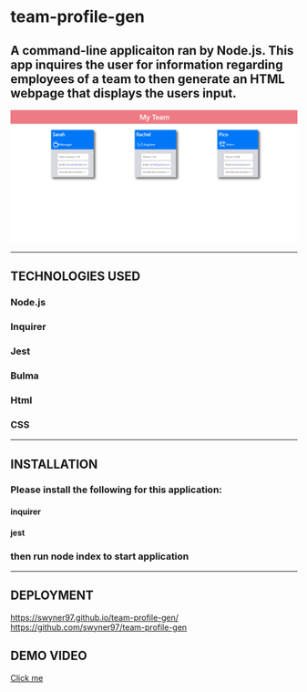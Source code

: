 # team-profile-gen

## A command-line applicaiton ran by Node.js. This app inquires the user for information regarding employees of a team to then generate an HTML webpage that displays the users input.

![demo pic](./demo/demo-pic.png)

  ------------------
  ## TECHNOLOGIES USED
  ### Node.js
  ### Inquirer
  ### Jest
  ### Bulma
  ### Html
  ### CSS
  ------------------
  ## INSTALLATION
  ### Please install the following for this application: 
  #### inquirer
  #### jest

  ### then run node index to start application 
  ------------------
  ## DEPLOYMENT 
  https://swyner97.github.io/team-profile-gen/ <br>
  https://github.com/swyner97/team-profile-gen

  ## DEMO VIDEO 

[Click me](https://drive.google.com/file/d/1bx7jgkDbulgVYlA3HjNFu8xgH1Q-JYrG/view)
